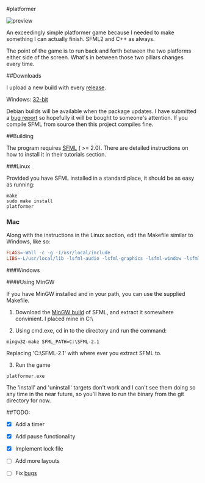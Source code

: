#platformer

![preview](https://raw.github.com/kirbyman62/platformer/master/preview.png)

An exceedingly simple platformer game because I needed to make something I can 
actually finish. SFML2 and C++ as always.

The point of the game is to run back and forth between the two platforms either
side of the screen. What's in between those two pillars changes every time.

##Downloads

I upload a new build with every 
[release](https://github.com/kirbyman62/platformer/releases).

Windows: [32-bit](https://github.com/kirbyman62/platformer/releases/download/v1.0/platformer-win32-1.0.zip)

Debian builds will be available when the package updates. I have submitted a
[bug report](https://bugs.debian.org/cgi-bin/bugreport.cgi?bug=762997) so 
hopefully it will be bought to someone's attention. If you compile SFML from 
source then this project compiles fine.

##Building

The program requires [SFML](http://www.sfml-dev.org) ( >= 2.0). There are
detailed instructions on how to install it in their tutorials section.

###Linux

Provided you have SFML installed in a standard place, it should be as easy as
running:

```
make
sudo make install
platformer
```

### Mac

Along with the instructions in the Linux section, edit the Makefile similar to
Windows, like so:

```Makefile
FLAGS=-Wall -c -g -I/usr/local/include
LIBS=-L/usr/local/lib -lsfml-audio -lsfml-graphics -lsfml-window -lsfml-system
```

###Windows

####Using MinGW

If you have MinGW installed and in your path, you can use the supplied Makefile.

1) Download the [MinGW build](http://sfml-dev.org/download/sfml/2.1/SFML-2.1-windows-gcc-4.7-mingw-32bits.zip) 
of SFML, and extract it somewhere convinient. I placed mine in C:\

2) Using cmd.exe, cd in to the directory and run the command:

```
mingw32-make SFML_PATH=C:\SFML-2.1
```

Replacing 'C:\SFML-2.1' with where ever you extract SFML to.

3) Run the game

```
platformer.exe
```

The 'install' and 'uninstall' targets don't work and I can't see them doing so
any time in the near future, so you'll have to run the binary from the git
directory for now.

##TODO:

- [x] Add a timer

- [x] Add pause functionality

- [x] Implement lock file

- [ ] Add more layouts

- [ ] Fix [bugs](https://github.com/kirbyman62/platformer/issues)
